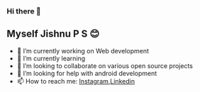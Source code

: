 ### Hi there 👋

## Myself Jishnu P S 😊


- 🔭 I’m currently working on Web development
- 🌱 I’m currently learning 
- 👯 I’m looking to collaborate on various open source projects
- 🤔 I’m looking for help with android development 
- 📫 How to reach me: [Instagram](https://www.instagram.com/jishnupsreekumar/),[Linkedin](https://www.linkedin.com/in/jishnupsreekumar/)
